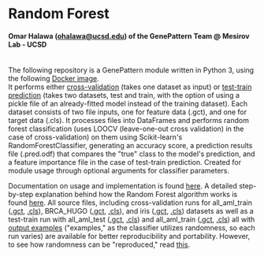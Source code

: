# Random Forest
#### Omar Halawa (ohalawa@ucsd.edu) of the GenePattern Team @ Mesirov Lab - UCSD
\
The following repository is a GenePattern module written in Python 3, using the following [Docker image](https://hub.docker.com/layers/genepattern/randomforest/0.4/images/sha256-c8568e0bcc7740b95d19065a47cde1a40df8c436b8ca8eb69892f5c56b02e0d2?context=explore). 
\
It performs either <ins>cross-validation</ins> (takes one dataset as input) or <ins>test-train prediction</ins> (takes two datasets, test and train, with the option of using a pickle file of an already-fitted model instead of the training dataset). Each dataset consists of two file inputs, one for feature data (.gct), and one for target data (.cls). It processes files into DataFrames and performs random forest classification (uses LOOCV (leave-one-out cross validation) in the case of cross-validation) on them using Scikit-learn's RandomForestClassifier, generating an accuracy score, a prediction results file (.pred.odf) that compares the "true" class to the model's prediction, and a feature importance file in the case of test-train prediction. Created for module usage through optional arguments for classifier parameters.

Documentation on usage and implementation is found [here](/docs/tutorial.md).
A detailed step-by-step explanation behind how the Random Forest algorithm works is found [here](/docs/randomforest.md).
All source files, including cross-validation runs for all_aml_train ([.gct](/data/all_aml_train.gct), [.cls](/data/all_aml_train.cls)), BRCA_HUGO ([.gct](/data/all_aml_train.gct), [.cls](/data/all_aml_train.cls)), and iris ([.gct](/data/iris.gct), [.cls](/data/iris.cls)) datasets as well as a test-train run with all_aml_test ([.gct](/data/all_aml_test.gct), [.cls](/data/all_aml_test.cls)) and all_aml_train ([.gct](/data/all_aml_train.gct), [.cls](/data/all_aml_train.cls)) all with [output examples](/data/example_output) ("examples," as the classifier utilizes randomness, so each run varies) are available for better reproducibility and portability. However, to see how randomness can be "reproduced," read [this](/data/example_output/reproduc.md).
